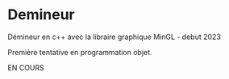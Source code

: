 # Demineur
Démineur en c++ avec la libraire graphique MinGL - debut 2023  

Première tentative en programmation objet.

EN COURS
